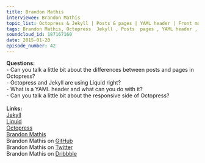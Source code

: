 ```yaml
--- 
title: Brandon Mathis
interviewee: Brandon Mathis
topic_list: Octopress & Jekyll | Posts & pages | YAML header | Front matter | Liquid | Responsive Octopress
tags: Brandon Mathis, Octopress  Jekyll , Posts  pages , YAML header , Front matter , Liquid , Responsive Octopress
soundcloud_id: 187167160
date: 2015-01-20
episode_number: 42
---
```

 
<p class="show_notes_display"><b>Questions:</b><br>- Can you talk a little bit about the differences between posts and pages in Octopress?<br>- Octopress and Jekyll are using Liquid right?<br>- What is a YAML header and what can you do with it?<br>- Can you talk a little bit about the responsive side of Octopress?<br><br><b>Links:</b><br><a rel="nofollow" target="_blank" href="http://jekyllrb.com/">Jekyll</a><br><a rel="nofollow" target="_blank" href="http://docs.shopify.com/themes/liquid-documentation/basics">Liquid</a><br><a rel="nofollow" target="_blank" href="http://octopress.org/">Octopress</a><br><a rel="nofollow" target="_blank" href="http://brandonmathis.com/">Brandon Mathis</a><br>Brandon Mathis on <a rel="nofollow" target="_blank" href="https://github.com/imathis">GitHub</a><br>Brandon Mathis on <a rel="nofollow" target="_blank" href="https://twitter.com/imathis">Twitter</a><br>Brandon Mathis on <a rel="nofollow" target="_blank" href="https://dribbble.com/imathis">Dribbble</a><br><br><br></p>
